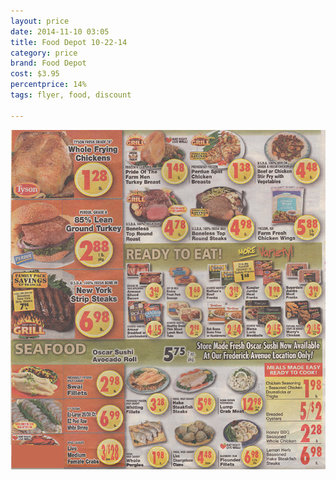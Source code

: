 ```yaml
---
layout: price
date: 2014-11-10 03:05
title: Food Depot 10-22-14
category: price
brand: Food Depot
cost: $3.95
percentprice: 14%
tags: flyer, food, discount

---
```





           
<div class="imageContainer">
<img src="/img/editscans/fooddepot1.png">
            
<div class="overlayContainerPrice">
<object type="image/svg+xml" data="/img/overlays/fooddepot1.svg" class="trans"></object>
</div>


</div>
            
        
        
